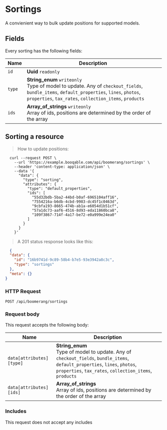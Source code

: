 # Sortings

A convienient way to bulk update positions for supported models.

## Fields
Every sorting has the following fields:

Name | Description
-- | --
`id` | **Uuid** `readonly`<br>
`type` | **String_enum** `writeonly`<br>Type of model to update. Any of `checkout_fields`, `bundle_items`, `default_properties`, `lines`, `photos`, `properties`, `tax_rates`, `collection_items`, `products`
`ids` | **Array_of_strings** `writeonly`<br>Array of ids, positions are determined by the order of the array


## Sorting a resource



> How to update positions:

```shell
  curl --request POST \
    --url 'https://example.booqable.com/api/boomerang/sortings' \
    --header 'content-type: application/json' \
    --data '{
      "data": {
        "type": "sorting",
        "attributes": {
          "type": "default_properties",
          "ids": [
            "55d32bdb-5ba2-44bd-b0af-6965104aff16",
            "7554216a-b6db-4cbd-9983-dc45f1c0463d",
            "9cbfa193-8665-474b-ab1a-e6054d1b51cf",
            "57a1dc73-aaf6-4516-8d93-eda11860bca8",
            "109f3867-714f-4a17-be72-e0a999e24ea0"
          ]
        }
      }
    }'
```

> A 201 status response looks like this:

```json
  {
  "data": {
    "id": "16b9741d-9c89-58b4-b7e5-93e3942a8c3c",
    "type": "sortings"
  },
  "meta": {}
}
```

### HTTP Request

`POST /api/boomerang/sortings`

### Request body

This request accepts the following body:

Name | Description
-- | --
`data[attributes][type]` | **String_enum** <br>Type of model to update. Any of `checkout_fields`, `bundle_items`, `default_properties`, `lines`, `photos`, `properties`, `tax_rates`, `collection_items`, `products`
`data[attributes][ids]` | **Array_of_strings** <br>Array of ids, positions are determined by the order of the array


### Includes

This request does not accept any includes